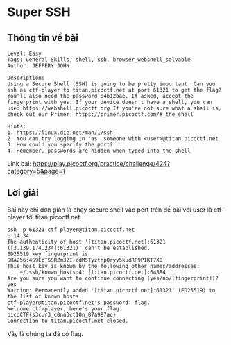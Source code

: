 # Super SSH
## Thông tin về bài

```text
Level: Easy
Tags: General Skills, shell, ssh, browser_webshell_solvable
Author: JEFFERY JOHN

Description:
Using a Secure Shell (SSH) is going to be pretty important. Can you ssh as ctf-player to titan.picoctf.net at port 61321 to get the flag? You'll also need the password 84b12bae. If asked, accept the fingerprint with yes. If your device doesn't have a shell, you can use: https://webshell.picoctf.org If you're not sure what a shell is, check out our Primer: https://primer.picoctf.com/#_the_shell

Hints:
1. https://linux.die.net/man/1/ssh
2. You can try logging in 'as' someone with <user>@titan.picoctf.net
3. How could you specify the port?
4. Remember, passwords are hidden when typed into the shell
```
Link bài: https://play.picoctf.org/practice/challenge/424?category=5&page=1
## Lời giải
Bài này chỉ đơn giản là chạy secure shell vào port trên đề bài với user là ctf-player tới titan.picoctf.net.
```text
ssh -p 61321 ctf-player@titan.picoctf.net                             ⌂ 14:34
The authenticity of host '[titan.picoctf.net]:61321 ([3.139.174.234]:61321)' can't be established.
ED25519 key fingerprint is SHA256:4S9EbTSSRZm32I+cdM5TyzthpQryv5kudRP9PIKT7XQ.
This host key is known by the following other names/addresses:
    ~/.ssh/known_hosts:4: [titan.picoctf.net]:64884
Are you sure you want to continue connecting (yes/no/[fingerprint])? yes
Warning: Permanently added '[titan.picoctf.net]:61321' (ED25519) to the list of known hosts.
ctf-player@titan.picoctf.net's password: flag.
Welcome ctf-player, here's your flag: picoCTF{s3cur3_c0nn3ct10n_07a987ac}
Connection to titan.picoctf.net closed.
```
Vậy là chúng ta đã có flag.